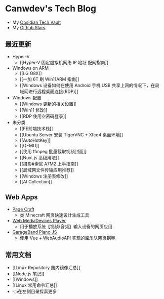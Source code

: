 # Canwdev's Tech Blog

- My [Obsidian Tech Vault](https://github.com/canwdev/canwdev.github.io)
- My [Github Stars](https://github.com/canwdev?tab=stars)

## 最近更新

- Hyper-V
	- [[Hyper-V 固定虚拟机网络 IP 地址 配网指南]]
- Windows on ARM
	- [[LG G8X]]
	- [[一加 6T 刷 Win11ARM 指南]]
	- [[Windows 设备如何在使用 Android 手机 USB 共享上网的情况下，在局域网进行远程桌面连接(RDP)]]
- Windows 配置
	- [[Windows 更新的相关设置]]
	- [[Win11 修改]]
	- [[RDP 使用空密码登录]]
- 未分类
	- [[FE前端技术栈]]
	- [[Ubuntu Server 安装 TigerVNC + Xfce4 桌面环境]]
	- [[AutoHotKey]]
	- [[QEMU]]
	- [[使用 ffmpeg 批量截取视频封面]]
	- [[Nuxt.js 高级用法]]
	- [[摄影#索尼 A7M2 上手指南]]
	- [[局域网文件传输应用推荐]]
	- [[Windows 注册表修改]]
	- [[AI Collection]]

## Web Apps

- [Page Craft](https://canwdev.github.io/page-craft-vite/index.html#/)
	- 类 Minecraft 网页快速设计生成工具
- [Web MediaDevices Player](https://canwdev.github.io/web-mediadevices-player/)
	- 用于播放系统【视频/音频】输入设备的网页应用
- [GarageBand Piano JS](https://canwdev.github.io/garageband-piano-js/)
	- 使用 Vue + WebAudioAPI 实现的库乐队网页钢琴

## 常用文档

- [[Linux Repository 国内镜像汇总]]
- [[Node.js 笔记]]
- [[Windows]]
- [[Linux 常用命令汇总]]
- 👈在左侧目录探索更多

